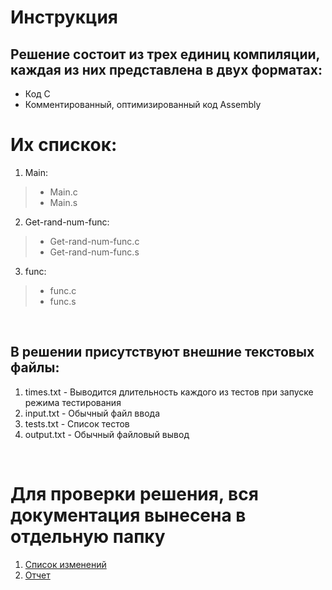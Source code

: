# Инструкция 
## Решение состоит из трех единиц компиляции, каждая из них представлена в двух форматах:
- Код C
- Комментированный, оптимизированный код Assembly
# Их спискок:
1. Main:
>  * Main.c
>  * Main.s
 
2. Get-rand-num-func:
>  * Get-rand-num-func.c
>  * Get-rand-num-func.s
3. func:
>  * func.c
>  * func.s
<br />

## В решении присутствуют внешние текстовых файлы:

1. times.txt - Выводится длительность каждого из тестов при запуске режима тестирования
2. input.txt - Обычный файл ввода
3. tests.txt - Cписок тестов
4. output.txt - Обычный файловый вывод
<br />


# Для проверки решения, вся документация вынесена в отдельную папку
1. [Список изменений](#)
2. [Отчет](#)
